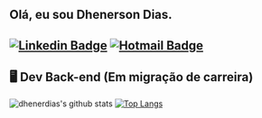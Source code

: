 ## Olá, eu sou Dhenerson Dias.

## [![Linkedin Badge](https://img.shields.io/badge/-Dhenerson-blue?style=flat-square&logo=Linkedin&logoColor=white&link=https://www.linkedin.com/in/dhenerson/?locale=en_US)](https://www.linkedin.com/in/guimatheus92/?locale=en_US) [![Hotmail Badge](https://img.shields.io/badge/-dhenerson_dias@hotmail.com-0078D4?style=flat-square&logo=microsoft-outlook&logoColor=white&link=mailto:guilherme_matheus12@hotmail.com)](mailto:dhenerson_dias@hotmail.com)

## 🖥️ Dev Back-end (Em migração de carreira)

![dhenerdias's github stats](https://github-readme-stats.vercel.app/api?username=dhenerdias&show_icons=true&hide_border=true)
[![Top Langs](https://github-readme-stats.vercel.app/api/top-langs/?username=dhenerdias&hide=html&layout=compact&langs_count=10)](https://github.com/dhenerdias/github-readme-stats)
